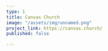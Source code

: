 ```yaml
---
type: 1
title: Canvas Church
image: "/assets/img/unnamed.png"
project_link: https://canvas.church/
published: false

---
```

